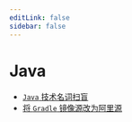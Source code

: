 ```yaml
---
editLink: false
sidebar: false
---
```

# Java

- [`Java` 技术名词扫盲](Java技术名词扫盲.md)
- [将 `Gradle` 镜像源改为阿里源](将Gradle镜像源改为阿里源.md)
